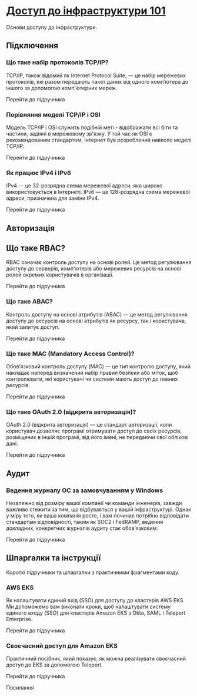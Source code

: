 # [Доступ до інфраструктури 101][Доступ до інфраструктури 101]

Основи доступу до інфраструктури.

## Підключення

### Що таке набір протоколів TCP/IP?

TCP/IP, також відомий як Internet Protocol Suite, — це набір мережевих протоколів, які разом передають пакет даних від одного комп’ютера до іншого за допомогою комп’ютерних мереж.

Перейти до підручника

### Порівняння моделі TCP/IP і OSI

Модель TCP/IP і OSI служить подібній меті - відображати всі біти та частини, задіяні в мережевому зв'язку. У той час як OSI є рекомендованим стандартом, Інтернет був розроблений навколо моделі TCP/IP.

Перейти до підручника

### Як працює IPv4 і IPv6

IPv4 — це 32-розрядна схема мережевої адреси, яка широко використовується в Інтернеті. IPv6 — це 128-розрядна схема мережевої адреси, призначена для заміни IPv4.

Перейти до підручника

## Авторизація

## Що таке RBAC?

RBAC означає контроль доступу на основі ролей. Це метод регулювання доступу до серверів, комп’ютерів або мережевих ресурсів на основі ролей окремих користувачів в організації.

Перейти до підручника

### Що таке ABAC?

Контроль доступу на основі атрибутів (ABAC) — це метод регулювання доступу до ресурсів на основі атрибутів як ресурсу, так і користувача, який запитує доступ.

Перейти до підручника

### Що таке MAC (Mandatory Access Control)?

Обов’язковий контроль доступу (MAC) — це тип контролю доступу, який накладає наперед визначений набір правил безпеки або міток, щоб контролювати, які користувачі чи системи мають доступ до певних ресурсів.

Перейти до підручника

### Що таке OAuth 2.0 (відкрита авторизація)?

OAuth 2.0 (відкрита авторизація) — це стандарт авторизації, коли користувач дозволяє програмі отримувати доступ до своїх ресурсів, розміщених в іншій програмі, від його імені, не передаючи свої облікові дані.

Перейти до підручника

## Аудит

### Ведення журналу ОС за замовчуванням у Windows

Незалежно від розміру вашої компанії чи команди інженерів, завжди важливо стежити за тим, що відбувається у вашій інфраструктурі. Однак у міру того, як ваша компанія росте, і вам починає потрібно відповідати стандартам відповідності, таким як SOC2 і FedRAMP, ведення докладних, конкретних журналів аудиту стає обов’язковим.

Перейти до підручника
## Шпаргалки та інструкції

Короткі підручники та шпаргалки з практичними фрагментами коду.

### AWS EKS

Як налаштувати єдиний вхід (SSO) для доступу до кластерів AWS EKS
Ми допоможемо вам виконати кроки, щоб налаштувати систему єдиного входу (SSO) для кластерів Amazon EKS з Okta, SAML і Teleport Enterprise.

Перейти до підручника

### Своєчасний доступ для Amazon EKS

Практичний посібник, який показує, як можна реалізувати своєчасний доступ до EKS за допомогою Teleport.

Перейти до підручника

Посилання

[Доступ до інфраструктури 101]: https://goteleport.com/learn/